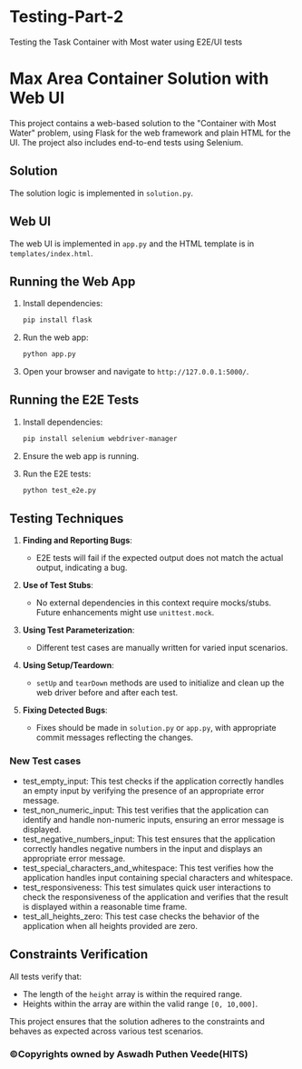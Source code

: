 # Testing-Part-2
Testing the Task Container with Most water using E2E/UI tests

# Max Area Container Solution with Web UI

This project contains a web-based solution to the "Container with Most Water" problem, using Flask for the web framework and plain HTML for the UI. The project also includes end-to-end tests using Selenium.

## Solution

The solution logic is implemented in `solution.py`.

## Web UI

The web UI is implemented in `app.py` and the HTML template is in `templates/index.html`.

## Running the Web App

1. Install dependencies:
    ```bash
    pip install flask
    ```

2. Run the web app:
    ```bash
    python app.py
    ```

3. Open your browser and navigate to `http://127.0.0.1:5000/`.

## Running the E2E Tests

1. Install dependencies:
    ```bash
    pip install selenium webdriver-manager
    ```

2. Ensure the web app is running.

3. Run the E2E tests:
    ```bash
    python test_e2e.py
    ```

## Testing Techniques

1. **Finding and Reporting Bugs**:
    - E2E tests will fail if the expected output does not match the actual output, indicating a bug.

2. **Use of Test Stubs**:
    - No external dependencies in this context require mocks/stubs. Future enhancements might use `unittest.mock`.

3. **Using Test Parameterization**:
    - Different test cases are manually written for varied input scenarios.

4. **Using Setup/Teardown**:
    - `setUp` and `tearDown` methods are used to initialize and clean up the web driver before and after each test.

5. **Fixing Detected Bugs**:
    - Fixes should be made in `solution.py` or `app.py`, with appropriate commit messages reflecting the changes.

### New Test cases
- test_empty_input: This test checks if the application correctly handles an empty input by verifying the presence of an appropriate error message.
- test_non_numeric_input: This test verifies that the application can identify and handle non-numeric inputs, ensuring an error message is displayed.
- test_negative_numbers_input: This test ensures that the application correctly handles negative numbers in the input and displays an appropriate error message.
- test_special_characters_and_whitespace: This test verifies how the application handles input containing special characters and whitespace.
- test_responsiveness: This test simulates quick user interactions to check the responsiveness of the application and verifies that the result is displayed within a reasonable time frame.
- test_all_heights_zero: This test case checks the behavior of the application when all heights provided are zero.

## Constraints Verification

All tests verify that:
- The length of the `height` array is within the required range.
- Heights within the array are within the valid range `[0, 10,000]`.

This project ensures that the solution adheres to the constraints and behaves as expected across various test scenarios.

### ©Copyrights owned by Aswadh Puthen Veede(HITS)

